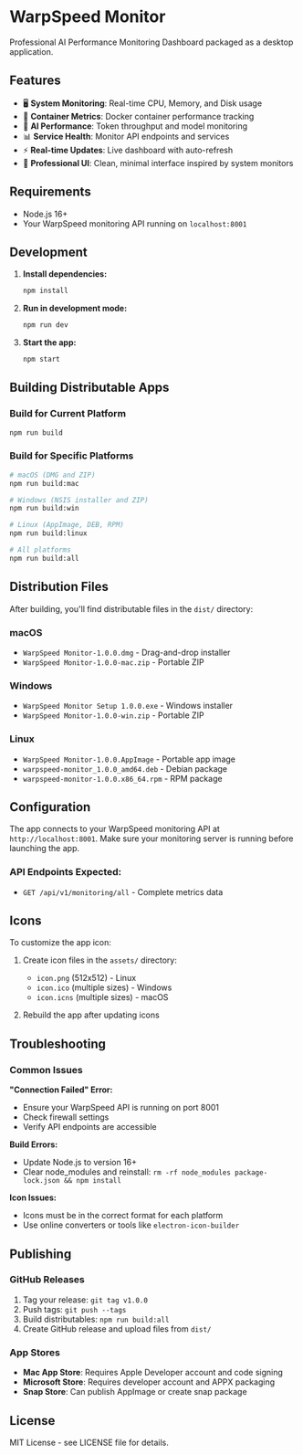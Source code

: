 # WarpSpeed Monitor

Professional AI Performance Monitoring Dashboard packaged as a desktop application.

## Features

- 🖥️ **System Monitoring**: Real-time CPU, Memory, and Disk usage
- 🐳 **Container Metrics**: Docker container performance tracking  
- 🤖 **AI Performance**: Token throughput and model monitoring
- 📊 **Service Health**: Monitor API endpoints and services
- ⚡ **Real-time Updates**: Live dashboard with auto-refresh
- 🎨 **Professional UI**: Clean, minimal interface inspired by system monitors

## Requirements

- Node.js 16+ 
- Your WarpSpeed monitoring API running on `localhost:8001`

## Development

1. **Install dependencies:**
   ```bash
   npm install
   ```

2. **Run in development mode:**
   ```bash
   npm run dev
   ```

3. **Start the app:**
   ```bash
   npm start
   ```

## Building Distributable Apps

### Build for Current Platform
```bash
npm run build
```

### Build for Specific Platforms
```bash
# macOS (DMG and ZIP)
npm run build:mac

# Windows (NSIS installer and ZIP)  
npm run build:win

# Linux (AppImage, DEB, RPM)
npm run build:linux

# All platforms
npm run build:all
```

## Distribution Files

After building, you'll find distributable files in the `dist/` directory:

### macOS
- `WarpSpeed Monitor-1.0.0.dmg` - Drag-and-drop installer
- `WarpSpeed Monitor-1.0.0-mac.zip` - Portable ZIP

### Windows  
- `WarpSpeed Monitor Setup 1.0.0.exe` - Windows installer
- `WarpSpeed Monitor-1.0.0-win.zip` - Portable ZIP

### Linux
- `WarpSpeed Monitor-1.0.0.AppImage` - Portable app image
- `warpspeed-monitor_1.0.0_amd64.deb` - Debian package
- `warpspeed-monitor-1.0.0.x86_64.rpm` - RPM package

## Configuration

The app connects to your WarpSpeed monitoring API at `http://localhost:8001`. Make sure your monitoring server is running before launching the app.

### API Endpoints Expected:
- `GET /api/v1/monitoring/all` - Complete metrics data

## Icons

To customize the app icon:

1. Create icon files in the `assets/` directory:
   - `icon.png` (512x512) - Linux
   - `icon.ico` (multiple sizes) - Windows  
   - `icon.icns` (multiple sizes) - macOS

2. Rebuild the app after updating icons

## Troubleshooting

### Common Issues

**"Connection Failed" Error:**
- Ensure your WarpSpeed API is running on port 8001
- Check firewall settings
- Verify API endpoints are accessible

**Build Errors:**
- Update Node.js to version 16+
- Clear node_modules and reinstall: `rm -rf node_modules package-lock.json && npm install`

**Icon Issues:**
- Icons must be in the correct format for each platform
- Use online converters or tools like `electron-icon-builder`

## Publishing

### GitHub Releases
1. Tag your release: `git tag v1.0.0`
2. Push tags: `git push --tags`  
3. Build distributables: `npm run build:all`
4. Create GitHub release and upload files from `dist/`

### App Stores
- **Mac App Store**: Requires Apple Developer account and code signing
- **Microsoft Store**: Requires developer account and APPX packaging
- **Snap Store**: Can publish AppImage or create snap package

## License

MIT License - see LICENSE file for details.
